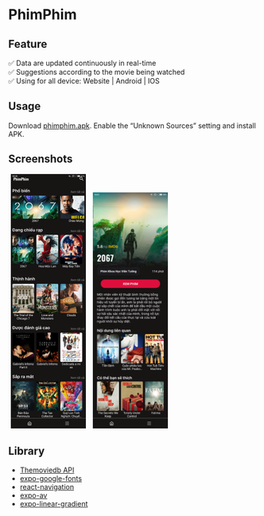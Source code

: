 # PhimPhim

## Feature
✅ Data are updated continuously in real-time  
✅ Suggestions according to the movie being watched   
✅ Using for all device: Website | Android | IOS  

## Usage
Download [phimphim.apk](https://drive.google.com/u/0/uc?export=download&confirm=Do-r&id=1XUg0M0YdbHPgB5G9rUu-_Y_Art7MfIao). Enable the “Unknown Sources” setting and install APK.

## Screenshots
<img alt="Updates page" src="screenshot/home.png" width="30%" hspace="5" />
<img alt="Search page" src="screenshot/detail.png" width="30%" hspace="5" />

## Library
+ [Themoviedb API](api.themoviedb.org)
+ [expo-google-fonts](https://github.com/expo/google-fonts)
+ [react-navigation](https://reactnavigation.org/)
+ [expo-av](https://docs.expo.io/versions/latest/sdk/av/)
+ [expo-linear-gradient](https://docs.expo.io/versions/latest/sdk/linear-gradient/)
